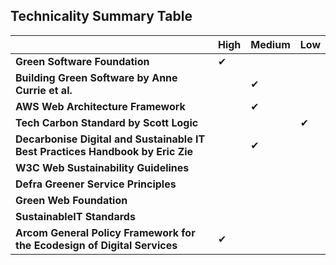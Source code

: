 ## Technicality Summary Table

|                                  | High|Medium |Low|
|----------------------------------|-------------------------------|---------------------------------|---------------------------------------|
|**Green Software Foundation** | ✔ |  |  | 
|**Building Green Software by Anne Currie et al.**|  | ✔ |  |
|**AWS Web Architecture Framework**|  | ✔ |  |
|**Tech Carbon Standard by Scott Logic**|  |  | ✔ |
|**Decarbonise Digital and Sustainable IT Best Practices Handbook by Eric Zie**| | ✔| |
|**W3C Web Sustainability Guidelines**|  |  |  |
|**Defra Greener Service Principles**||  |  |
|**Green Web Foundation**||  |  |
|**SustainableIT Standards**||  |  |
|**Arcom General Policy Framework for the Ecodesign of Digital Services**| ✔ |  |  |
